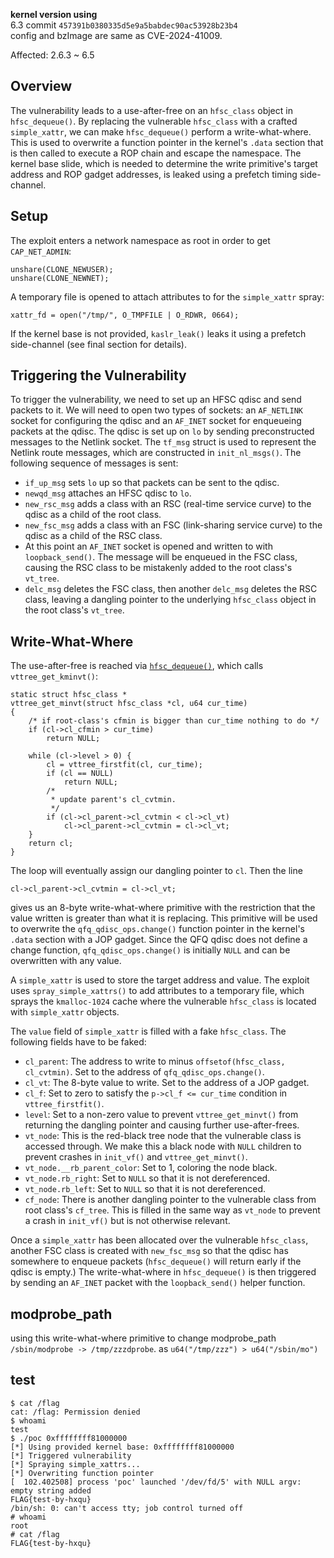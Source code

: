 **kernel version using**   
6.3 commit `457391b0380335d5e9a5babdec90ac53928b23b4`   
config and bzImage are same as CVE-2024-41009.    

Affected: 2.6.3 ~ 6.5   


## Overview

The vulnerability leads to a use-after-free on an `hfsc_class` object in `hfsc_dequeue()`. By replacing the vulnerable `hfsc_class` with a crafted `simple_xattr`, we can make `hfsc_dequeue()` perform a write-what-where. This is used to overwrite a function pointer in the kernel's `.data` section that is then called to execute a ROP chain and escape the namespace. The kernel base slide, which is needed to determine the write primitive's target address and ROP gadget addresses, is leaked using a prefetch timing side-channel.

## Setup

The exploit enters a network namespace as root in order to get `CAP_NET_ADMIN`:

```
unshare(CLONE_NEWUSER);
unshare(CLONE_NEWNET);
```
A temporary file is opened to attach attributes to for the `simple_xattr` spray:
```
xattr_fd = open("/tmp/", O_TMPFILE | O_RDWR, 0664);
```
If the kernel base is not provided, `kaslr_leak()` leaks it using a prefetch side-channel (see final section for details).

## Triggering the Vulnerability

To trigger the vulnerability, we need to set up an HFSC qdisc and send packets to it. We will need to open two types of sockets: an `AF_NETLINK` socket for configuring the qdisc and an `AF_INET` socket for enqueueing packets at the qdisc. The qdisc is set up on `lo` by sending preconstructed messages to the Netlink socket. The `tf_msg` struct is used to represent the Netlink route messages, which are constructed in `init_nl_msgs()`. The following sequence of messages is sent:

- `if_up_msg` sets `lo` up so that packets can be sent to the qdisc.
- `newqd_msg` attaches an HFSC qdisc to `lo`.
- `new_rsc_msg` adds a class with an RSC (real-time service curve) to the qdisc as a child of the root class.
- `new_fsc_msg` adds a class with an FSC (link-sharing service curve) to the qdisc as a child of the RSC class.
- At this point an `AF_INET` socket is opened and written to with `loopback_send()`. The message will be enqueued in the FSC class, causing the RSC class to be mistakenly added to the root class's `vt_tree`.
- `delc_msg` deletes the FSC class, then another `delc_msg` deletes the RSC class, leaving a dangling pointer to the underlying `hfsc_class` object in the root class's `vt_tree`.

## Write-What-Where

The use-after-free is reached via [`hfsc_dequeue()`](https://elixir.bootlin.com/linux/v6.1.36/source/net/sched/sch_hfsc.c#L1570 "https://elixir.bootlin.com/linux/v6.1.36/source/net/sched/sch_hfsc.c#L1570"), which calls `vttree_get_kminvt()`:

```
static struct hfsc_class *
vttree_get_minvt(struct hfsc_class *cl, u64 cur_time)
{
    /* if root-class's cfmin is bigger than cur_time nothing to do */
    if (cl->cl_cfmin > cur_time)
        return NULL;

    while (cl->level > 0) {
        cl = vttree_firstfit(cl, cur_time);
        if (cl == NULL)
            return NULL;
        /*
         * update parent's cl_cvtmin.
         */
        if (cl->cl_parent->cl_cvtmin < cl->cl_vt)
            cl->cl_parent->cl_cvtmin = cl->cl_vt;
    }
    return cl;
}
```

The loop will eventually assign our dangling pointer to `cl`. Then the line
```
cl->cl_parent->cl_cvtmin = cl->cl_vt;
```
gives us an 8-byte write-what-where primitive with the restriction that the value written is greater than what it is replacing. This primitive will be used to overwrite the `qfq_qdisc_ops.change()` function pointer in the kernel's `.data` section with a JOP gadget. Since the QFQ qdisc does not define a change function, `qfq_qdisc_ops.change()` is initially `NULL` and can be overwritten with any value.

A `simple_xattr` is used to store the target address and value. The exploit uses `spray_simple_xattrs()` to add attributes to a temporary file, which sprays the `kmalloc-1024` cache where the vulnerable `hfsc_class` is located with `simple_xattr` objects.

The `value` field of `simple_xattr` is filled with a fake `hfsc_class`. The following fields have to be faked:

- `cl_parent`: The address to write to minus `offsetof(hfsc_class, cl_cvtmin)`.  Set to the address of `qfq_qdisc_ops.change()`.
- `cl_vt`: The 8-byte value to write. Set to the address of a JOP gadget.
- `cl_f`: Set to zero to satisfy the `p->cl_f <= cur_time` condition in `vttree_firstfit()`.
- `level`: Set to a non-zero value to prevent `vttree_get_minvt()` from returning the dangling pointer and causing further use-after-frees.
- `vt_node`: This is the red-black tree node that the vulnerable class is accessed through. We make this a black node with `NULL` children to prevent crashes in `init_vf()` and `vttree_get_minvt()`.
- `vt_node.__rb_parent_color`: Set to 1, coloring the node black.
- `vt_node.rb_right`: Set to `NULL` so that it is not dereferenced.
- `vt_node.rb_left`: Set to `NULL` so that it is not dereferenced. 
- `cf_node`: There is another dangling pointer to the vulnerable class from root class's `cf_tree`. This is filled in the same way as `vt_node` to prevent a crash in `init_vf()` but is not otherwise relevant.

Once a `simple_xattr` has been allocated over the vulnerable `hfsc_class`, another FSC class is created with `new_fsc_msg` so that the qdisc has somewhere to enqueue packets (`hfsc_dequeue()` will return early if the qdisc is empty.) The write-what-where in `hfsc_dequeue()` is then triggered by sending an `AF_INET` packet with the `loopback_send()` helper function.

## modprobe_path
using this write-what-where primitive to change modprobe_path `/sbin/modprobe -> /tmp/zzzdprobe`. as `u64("/tmp/zzz") > u64("/sbin/mo")`   

## test

```
$ cat /flag
cat: /flag: Permission denied
$ whoami
test
$ ./poc 0xffffffff81000000
[*] Using provided kernel base: 0xffffffff81000000
[*] Triggered vulnerability
[*] Spraying simple_xattrs...
[*] Overwriting function pointer
[  102.402508] process 'poc' launched '/dev/fd/5' with NULL argv: empty string added
FLAG{test-by-hxqu}
/bin/sh: 0: can't access tty; job control turned off
# whoami
root
# cat /flag
FLAG{test-by-hxqu}
```
